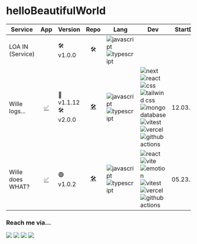 # helloBeautifulWorld

| Service | App | Version | Repo | Lang | Dev | StartDate | etc. |
| --- | --- | --- | --- | --- | --- | --- | --- |
| LOA IN (Service) | <div align="center"></div> | <div align="left">🛠️ v1.0.0</div> | <div align="center">🛠</div> | ![javascript](https://img.shields.io/badge/JavaScript-F7DF1E?style=flat-square&logo=JavaScript&logoColor=000000)<br/>![typescript](https://img.shields.io/badge/TypeScript-3178C6?style=flat-square&logo=TypeScript&logoColor=FFFFFF) |  |  |Server<br/>[Plans](https://docs.google.com/presentation/d/1qvzTggSDWDl9qP4fqKa_SdFtKwn5TeE6R1jq-g6Dn4M/edit?usp=sharing)|<!-- ~ wille logs -->
| Wille logs... | <div align="center">[✅](https://wille-logs.vercel.app/)</div> | <div align="left">🔴 v1.1.12<br/>🛠️ v2.0.0</div> | <div align="center">[🛠](https://github.com/WilleLee/wille_logs)</div> | ![javascript](https://img.shields.io/badge/JavaScript-F7DF1E?style=flat-square&logo=JavaScript&logoColor=000000)<br/>![typescript](https://img.shields.io/badge/TypeScript-3178C6?style=flat-square&logo=TypeScript&logoColor=FFFFFF) | ![next](https://img.shields.io/badge/Next-000000?style=flat-square&logo=Next.js&logoColor=FFFFFF) ![react](https://img.shields.io/badge/React-61DAFB?style=flat-square&logo=React&logoColor=000000)<br/>![css](https://img.shields.io/badge/CSS-1572B6?style=flat-square&logo=CSS3&logoColor=FFFFFF) ![tailwind css](https://img.shields.io/badge/TailwindCSS-06B6D4?style=flat-square&logo=tailwindcss&logoColor=FFFFFF)<br/>![mongo database](https://img.shields.io/badge/MongoDB-47A248?style=flat-square&logo=MongoDB&logoColor=FFFFFF) ![vitest](https://img.shields.io/badge/Vitest-6E9F18?style=flat-square&logo=Vitest&logoColor=FFFFFF) <br /> ![vercel](https://img.shields.io/badge/Vercel-000000?style=flat-square&logo=Vercel&logoColor=FFFFFF) ![github actions](https://img.shields.io/badge/Actions-2088FF?style=flat-square&logo=githubactions&logoColor=FFFFFF) | 12.03.2023 | [Plans](https://docs.google.com/presentation/d/1PcN8LeZvUc7AFdF8_p4HjTP1PfoJVcXAMg9kTAUOaOQ/edit?usp=sharing) |<!-- ~ wille logs -->
| Wille does WHAT? | <div align="center">[✅](https://wille-does-what.vercel.app/)</div> | <div align="left">🟢 v1.0.2</div> | <div align="center">[🛠](https://github.com/WilleLee/wille_does_what)</div> |![javascript](https://img.shields.io/badge/JavaScript-F7DF1E?style=flat-square&logo=JavaScript&logoColor=000000)<br/>![typescript](https://img.shields.io/badge/TypeScript-3178C6?style=flat-square&logo=TypeScript&logoColor=FFFFFF) | ![react](https://img.shields.io/badge/React-61DAFB?style=flat-square&logo=React&logoColor=000000) ![vite](https://img.shields.io/badge/Vite-646CFF?style=flat-square&logo=Vite&logoColor=FFFFFF)<br/>![emotion](https://img.shields.io/badge/@emotion-DB7093?style=flat-square&logoColor=FFFFFF) ![vitest](https://img.shields.io/badge/Vitest-6E9F18?style=flat-square&logo=Vitest&logoColor=FFFFFF)<br/>![vercel](https://img.shields.io/badge/Vercel-000000?style=flat-square&logo=Vercel&logoColor=FFFFFF)  ![github actions](https://img.shields.io/badge/Actions-2088FF?style=flat-square&logo=githubactions&logoColor=FFFFFF) | 05.23.2024 | | <!-- ~ wille does what -->
<!--
| Wille exchanges | <div align="center">[✅](https://wille-exchanges.vercel.app/)</div> | <div align="right">v1.0.2</div> | <div align="center">[🛠](https://github.com/WilleLee/wille_exchanges)</div> | ![javascript](https://img.shields.io/badge/JavaScript-F7DF1E?style=flat-square&logo=JavaScript&logoColor=000000)<br/>![typescript](https://img.shields.io/badge/TypeScript-3178C6?style=flat-square&logo=TypeScript&logoColor=FFFFFF) | ![react](https://img.shields.io/badge/React-61DAFB?style=flat-square&logo=React&logoColor=000000) ![vite](https://img.shields.io/badge/Vite-646CFF?style=flat-square&logo=Vite&logoColor=FFFFFF)<br/>![emotion](https://img.shields.io/badge/@emotion-DB7093?style=flat-square&logoColor=FFFFFF) ![zustand](https://img.shields.io/badge/Zustand-453F39?style=flat-square&logoColor=FFFFFF)<br/>![swr](https://img.shields.io/badge/SWR-000000?style=flat-square&logo=SWR&logoColor=FFFFFF) ![vitest](https://img.shields.io/badge/Vitest-6E9F18?style=flat-square&logo=Vitest&logoColor=FFFFFF)<br/>![vercel](https://img.shields.io/badge/Vercel-000000?style=flat-square&logo=Vercel&logoColor=FFFFFF) ![github actions](https://img.shields.io/badge/Actions-2088FF?style=flat-square&logo=githubactions&logoColor=FFFFFF) | 05.28.2024 |
-->

<!-- 📝 [개발이력서](https://vanilla-wizard-5ea.notion.site/Readable-Code-Stable-Maintenance-1620cf204dbf49ac988e1d9337d7b341) -->

<!--
next
![next](https://img.shields.io/badge/Next-000000?style=flat-square&logo=Next.js&logoColor=FFFFFF)
react
![react](https://img.shields.io/badge/React-61DAFB?style=flat-square&logo=React&logoColor=000000)
css
![css](https://img.shields.io/badge/CSS-1572B6?style=flat-square&logo=CSS3&logoColor=FFFFFF)
javascript
![javascript](https://img.shields.io/badge/JavaScript-F7DF1E?style=flat-square&logo=JavaScript&logoColor=000000)
typescript
![typescript](https://img.shields.io/badge/TypeScript-3178C6?style=flat-square&logo=TypeScript&logoColor=FFFFFF)
@emotion
![emotion](https://img.shields.io/badge/@emotion-DB7093?style=flat-square&logoColor=FFFFFF)
vite
![vite](https://img.shields.io/badge/Vite-646CFF?style=flat-square&logo=Vite&logoColor=FFFFFF)
MongoDB
![mongo database](https://img.shields.io/badge/MongoDB-47A248?style=flat-square&logo=MongoDB&logoColor=FFFFFF)
recoil
![recoil](https://img.shields.io/badge/Recoil-3578E5?style=flat-square&logo=Recoil&logoColor=FFFFFF)
zustand
![zustand](https://img.shields.io/badge/Zustand-453F39?style=flat-square&logoColor=FFFFFF)
swr
![swr](https://img.shields.io/badge/SWR-000000?style=flat-square&logo=SWR&logoColor=FFFFFF)
vitest
![vitest](https://img.shields.io/badge/Vitest-6E9F18?style=flat-square&logo=Vitest&logoColor=FFFFFF)
vercel
![vercel](https://img.shields.io/badge/Vercel-000000?style=flat-square&logo=Vercel&logoColor=FFFFFF)
github actions
![github actions](https://img.shields.io/badge/Actions-2088FF?style=flat-square&logo=githubactions&logoColor=FFFFFF)
tailwind css
![tailwind css](https://img.shields.io/badge/TailwindCSS-06B6D4?style=flat-square&logo=tailwindcss&logoColor=FFFFFF)

#2088FF

-->

<!--
---

### What I use

Languages | Speciality
|---|---|
![a](https://img.shields.io/badge/JavaScript-F7DF1E?style=flat-square&logo=JavaScript&logoColor=000000) ![b](https://img.shields.io/badge/TypeScript-3178C6?style=flat-square&logo=TypeScript&logoColor=FFFFFF) ![c](https://img.shields.io/badge/SCSS-CC6699?style=flat-square&logo=Sass&logoColor=FFFFFF) | ![a](https://img.shields.io/badge/React.js-61DAFB?style=flat-square&logo=React&logoColor=000000) ![b](https://img.shields.io/badge/Next.js-000000?style=flat-square&logo=Next.js&logoColor=FFFFFF) 

-->

### Reach me via&hellip;

<!--
<a href="https://www.instagram.com/wille_lee_reactive/" target="_blank"><img src="https://img.shields.io/badge/Instagram-E4405F?style=flat-square&logo=Instagram&logoColor=FFFFFF"/></a>
-->
<a href="mailto:1992season@gmail.com" target="_blank"><img src="https://img.shields.io/badge/1992season@gmail.com-EA4335?style=flat-square&logo=Gmail&logoColor=FFFFFF"/></a>
<a href="https://www.instagram.com/wille_lee_reactive/" target="_blank"><img src="https://img.shields.io/badge/LinkedIn-0A66C2?style=flat-square&logo=LinkedIn&logoColor=FFFFFF"/></a>
<a href="https://github.com/WilleLee" target="_blank"><img src="https://img.shields.io/badge/GitHub-181717?style=flat-square&logo=GitHub&logoColor=FFFFFF"/></a>
<a href="https://medium.com/@1992season" target="_blank"><img src="https://img.shields.io/badge/Medium-000000?style=flat-square&logo=Medium&logoColor=FFFFFF"/></a>

<!--
---


![Anurag's GitHub stats](https://github-readme-stats.vercel.app/api?username=WilleLee&show_icons=true&theme=dark)
-->

